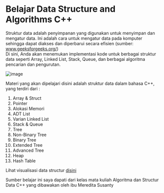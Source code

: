 ﻿# Belajar Data Structure and Algorithms C++

Struktur data adalah penyimpanan yang digunakan untuk menyimpan dan mengatur data. Ini adalah cara untuk mengatur data pada komputer sehingga dapat diakses dan diperbarui secara efisien (sumber: <a href="https://www.geeksforgeeks.org/data-structures/?ref=shm">www.geeksforgeeks.org/</a>) <br>
Di sini, Anda akan menemukan implementasi kode untuk berbagai struktur data seperti Array, Linked List, Stack, Queue, dan berbagai algoritma pencarian dan pengurutan.

![image](https://github.com/iambeno/Belajar-DSA-Cpp/assets/132084722/6ff7d67a-760f-44ad-8a96-7be318711440)

 Materi yang akan dipelajari disini adalah struktur data dalam bahasa C++, yang terdiri dari :
 1. Array & Struct
 2. Pointer
 3. Alokasi Memori
 4. ADT List
 5. Varian Linked List
 6. Stack & Queue
 7. Tree
 8. Non-Binary Tree
 9. Binary Tree
 10. Extended Tree
 11. Advanced Tree
 12. Heap
 13. Hash Table

Lihat visualisasi data structur <a href="https://cmps-people.ok.ubc.ca/ylucet/DS/Algorithms.html">disini</a>

Sumber belajar ini saya dapati dari kelas mata kuliah Algoritma dan Structur Data C++ yang dibawakan oleh ibu Meredita Susanty
